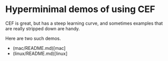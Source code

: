 # Hyperminimal demos of using CEF

CEF is great, but has a steep learning curve, and sometimes
examples that are really stripped down are handy.

Here are two such demos.

- (mac/README.md)[mac]
- (linux/README.md)[linux]
